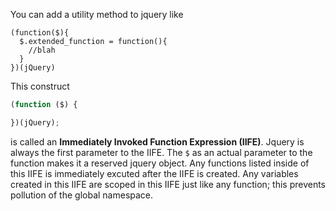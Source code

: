 You can add a utility method to jquery like

```jquery
(function($){
  $.extended_function = function(){
    //blah
  }
})(jQuery)
```
This construct

```js
(function ($) {

})(jQuery);
```

is called an **Immediately Invoked Function Expression (IIFE)**. Jquery is always the first parameter to the IIFE. The `$` as an actual parameter to the function makes it a reserved jquery object. Any functions listed inside of this IIFE is immediately excuted after the IIFE is created. Any variables created in this IIFE are scoped in this IIFE just like any function; this prevents pollution of the global namespace.
